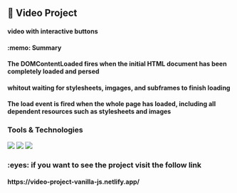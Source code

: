 <h2>
  🚀 Video Project 
</h2> 
<h4>  video with interactive buttons </h4>

<h4></h4>
<h4> :memo: Summary</h4>
<h4>The DOMContentLoaded fires when the initial HTML document has been completely loaded and persed</h4>
<h4>whitout waiting for stylesheets, imgages, and subframes to finish loading</h4>
<h4>The load event is fired when the whole page has loaded, including all dependent resources such as stylesheets and images</h4>


<h3>Tools & Technologies</h3>
<p>
  <img src="https://img.shields.io/badge/HTML5-E34F26?style=for-the-badge&logo=html5&logoColor=white">
  <img src="https://img.shields.io/badge/CSS3-1572B6?style=for-the-badge&logo=css3&logoColor=white">
  <img src="https://img.shields.io/badge/JavaScript-F7DF1E?style=for-the-badge&logo=javascript&logoColor=black">
</p>


<h3> :eyes: if you want to see the project visit the follow link </h3>
<h4>https://video-project-vanilla-js.netlify.app/</h4>
